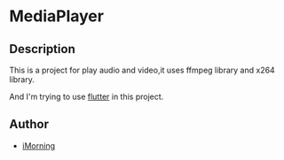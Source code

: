 # MediaPlayer

## Description

This is a project for play audio and video,it uses ffmpeg library and x264 library.

And I'm trying to use [flutter](https://github.com/flutter/flutter) in this project.

## Author

- [iMorning](https://github.com/catcompany)
